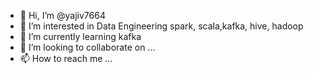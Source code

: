 - 👋 Hi, I’m @yajiv7664
- 👀 I’m interested in Data Engineering spark, scala,kafka, hive, hadoop
- 🌱 I’m currently learning kafka
- 💞️ I’m looking to collaborate on ...
- 📫 How to reach me ...

<!---
yajiv7664/yajiv7664 is a ✨ special ✨ repository because its `README.md` (this file) appears on your GitHub profile.
You can click the Preview link to take a look at your changes.
--->
